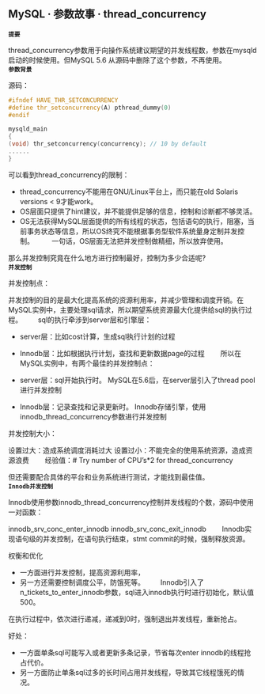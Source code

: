 ## MySQL · 参数故事 · thread_concurrency

 **`提要`**   


thread_concurrency参数用于向操作系统建议期望的并发线程数，参数在mysqld启动的时候使用。但MySQL 5.6 从源码中删除了这个参数，不再使用。   **`参数背景`**   


源码：  

```cpp
#ifndef HAVE_THR_SETCONCURRENCY
#define thr_setconcurrency(A) pthread_dummy(0)
#endif

mysqld_main
{
(void) thr_setconcurrency(concurrency);	// 10 by default
......
}

```

可以看到thread_concurrency的限制：  


* thread_concurrency不能用在GNU/Linux平台上，而只能在old Solaris versions < 9才能work。
* OS层面只提供了hint建议，并不能提供足够的信息，控制和诊断都不够灵活。
* OS无法获得MySQL层面提供的所有线程的状态，包括语句的执行，阻塞，当前事务状态等信息，所以OS终究不能根据事务型软件系统量身定制并发控制。
　　
     一句话，OS层面无法把并发控制做精细，所以放弃使用。



那么并发控制究竟在什么地方进行控制最好，控制为多少合适呢?   **`并发控制`**   


并发控制点：  


并发控制的目的是最大化提高系统的资源利用率，并减少管理和调度开销。在MySQL实例中，主要处理sql请求，所以期望系统资源最大化提供给sql的执行过程。
　　sql的执行牵涉到server层和引擎层：  


* server层：比如cost计算，生成sql执行计划的过程
* Innodb层：比如根据执行计划，查找和更新数据page的过程
　　所以在MySQL实例中，有两个最佳的并发控制点：  

  
* server层：sql开始执行时。 MySQL在5.6后，在server层引入了thread pool进行并发控制
* Innodb层：记录查找和记录更新时。 Innodb存储引擎，使用innodb_thread_concurrency参数进行并发控制



并发控制大小：  


设置过大：造成系统调度消耗过大
设置过小：不能完全的使用系统资源，造成资源浪费
　　经验值：# Try number of CPU’s*2 for thread_concurrency  


但还需要配合具体的平台和业务系统进行测试，才能找到最佳值。   **`Innodb并发控制`**   


Innodb使用参数innodb_thread_concurrency控制并发线程的个数，源码中使用一对函数：  


innodb_srv_conc_enter_innodb
innodb_srv_conc_exit_innodb
　　Innodb实现语句级的并发控制，在语句执行结束，stmt commit的时候，强制释放资源。  


权衡和优化  


* 一方面进行并发控制，提高资源利用率，
* 另一方还需要控制调度公平，防饿死等。
　　Innodb引入了n_tickets_to_enter_innodb参数，sql进入innodb执行时进行初始化，默认值500。



在执行过程中，依次进行递减，递减到0时，强制退出并发线程，重新抢占。  


好处：  


* 一方面单条sql可能写入或者更新多条记录，节省每次enter innodb的线程抢占代价。
* 另一方面防止单条sql过多的长时间占用并发线程，导致其它线程饿死的情况。


